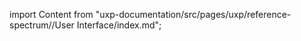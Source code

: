 
import Content from "uxp-documentation/src/pages/uxp/reference-spectrum//User Interface/index.md";

<Content query="product=photoshop"/>
